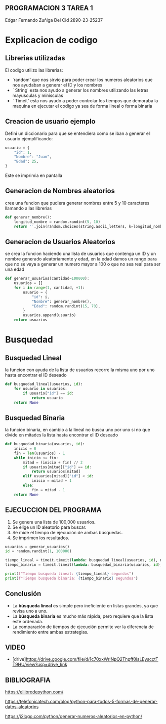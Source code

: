 ## PROGRAMACION 3 TAREA 1

Edgar Fernando Zuñiga Del Cid 2890-23-25237

# Explicacion de codigo 

## Librerias utilizadas 

El codigo utilizo las librerias:
- 'random' que nos sirvio para poder crear los numeros aleatorios que nos ayudaban a generar el ID y los nombres
- ´ String' esta nos ayudo a generar los nombres utilizando las letras mayusculas y minisculas
- ' Timeit' esta nos ayudo a poder controlar los tiempos que demoraba la maquina en ejecutar el codigo ya sea de forma lineal o forma binaria 

## Creacion de usuario ejemplo

Defini un diccionario para que se entendiera como se iban a generar el usuario ejemplificando:


```python
usuario = {
    "id": 1,
    "Nombre": "Juan",
    "Edad": 25,
}
```

Este se imprimia en pantalla 


## Generacion de Nombres aleatorios 

cree una funcion que pudiera generar nombres entre 5 y 10 caracteres llamando a las librerias 

```python
def generar_nombre():
    longitud_nombre = random.randint(5, 10)
    return ''.join(random.choices(string.ascii_letters, k=longitud_nombre))
```


## Generacion de Usuarios Aleatorios 

se crea la funcion haciendo una lista de usuarios que contenga un ID y un nombre generado aleatoriamente y edad, en la edad damos un rango para que no se vaya a generar un numero mayor a 100 o que no sea real para ser una edad

```python
def generar_usuarios(cantidad=100000):
    usuarios = []
    for i in range(1, cantidad, +1):
        usuario = {
            "id": i,
            "Nombre": generar_nombre(),
            "Edad": random.randint(15, 70),
        }
        usuarios.append(usuario)
    return usuarios
```
# Busquedad 

## Busquedad Lineal 

la funcion con ayuda de la lista de usuarios recorre la misma uno por uno hasta encontrar el ID deseado 

```python
def busquedad_lineal(usuarios, id):
    for usuario in usuarios:
        if usuario["id"] == id:
            return usuario
    return None
```

## Busquedad Binaria 

la funcion binaria, en cambio a la lineal no busca uno por uno si no que divide en mitades la lista hasta encontrar el ID deseado

```python
def busquedad_binaria(usuarios, id):
    inicio = 0
    fin = len(usuarios) - 1
    while inicio <= fin:
        mitad = (inicio + fin) // 2
        if usuarios[mitad]["id"] == id:
            return usuarios[mitad]
        elif usuarios[mitad]["id"] < id:
            inicio = mitad + 1
        else:
            fin = mitad - 1
    return None
```
## EJECUCCION DEL PROGRAMA 
1. Se genera una lista de 100,000 usuarios.
2. Se elige un ID aleatorio para buscar.
3. Se mide el tiempo de ejecución de ambas búsquedas.
4. Se imprimen los resultados.

```python
usuarios = generar_usuarios()
id = random.randint(1, 100000)

tiempo_lineal = timeit.timeit(lambda: busquedad_lineal(usuarios, id), number=1)
tiempo_binario = timeit.timeit(lambda: busquedad_binaria(usuarios, id), number=1)

print(f"Tiempo busqueda lineal: {tiempo_lineal} segundos")
print(f"Tiempo busqueda binaria: {tiempo_binario} segundos")
```

## Conclusión

- La **búsqueda lineal** es simple pero ineficiente en listas grandes, ya que revisa uno a uno.
- La **búsqueda binaria** es mucho más rápida, pero requiere que la lista esté ordenada.
- La comparación de tiempos de ejecución permite ver la diferencia de rendimiento entre ambas estrategias.

## VIDEO

- [drive]https://drive.google.com/file/d/1c70xxWrlNpQ2Thpff0lsLEyscctTT9HU/view?usp=drive_link


## BIBLIOGRAFIA 

https://ellibrodepython.com/

https://telefonicatech.com/blog/python-para-todos-5-formas-de-generar-datos-aleatorios

https://j2logo.com/python/generar-numeros-aleatorios-en-python/
